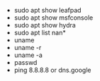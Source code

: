 - sudo apt show leafpad
- sudo apt show msfconsole
- sudo apt show hydra
- sudo apt list nan*
- uname
- uname -r
- uname -a
- passwd
- ping 8.8.8.8 or dns.google
